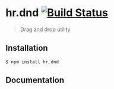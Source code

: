 hr.dnd [![Build Status](https://travis-ci.org/HappyRhino/hr.dnd.png?branch=master)](https://travis-ci.org/HappyRhino/hr.dnd)
=============================

> Drag and drop utility

## Installation

```
$ npm install hr.dnd
```

## Documentation

